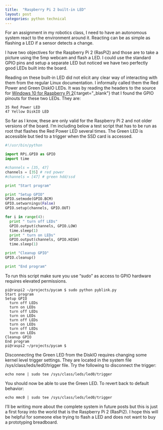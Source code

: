 ```yaml
---
title:  "Raspberry Pi 2 built-in LED"
layout: post
categories: python technical
---
```


For an assignment in my robotics class, I need to have an autonomous system react to the environment around it. Reacting can be as simple as flashing a LED if a sensor detects a change.

I have two objectives for the Raspberry Pi 2 (RasPi2) and those are to take a picture using the 5mp webcam and flash a LED. I could use the standard GPIO pins and setup a separate LED but noticed we have two perfectly good LEDs built into the board.

Reading on these built-in LED did not elicit any clear way of interacting with them from the regular Linux documentation. I informally called them the Red Power and Green DiskIO LEDs. It was by reading the headers to the source for [Windows 10 for Raspberry Pi 2](https://ms-iot.github.io/content/en-US/win10/samples/PinMappingsRPi2.htm){:target="_blank"} that I found the GPIO pinouts for these two LEDs. They are:

```text
35 Red Power LED
47 Yellow DiskIO LED
```

<!-- excerpt-end -->

So far as I know, these are only valid for the Raspberry Pi 2 and not older versions of the board. I’m including below a test script that has to be run as root that flashes the Red Power LED several times. The Green LED is accessible but tied to a trigger when the SSD card is accessed.

```python
#!/usr/bin/python

import RPi.GPIO as GPIO
import time

#channels = [35, 47]
channels = [35] # red power
#channels = [47] # green hdd/ssd

print "Start program"

print "Setup GPIO"
GPIO.setmode(GPIO.BCM)
GPIO.setwarnings(False)
GPIO.setup(channels, GPIO.OUT)

for i in range(4):
  print " turn off LEDs"
  GPIO.output(channels, GPIO.LOW)
  time.sleep(1)
  print " turn on LEDs"
  GPIO.output(channels, GPIO.HIGH)
  time.sleep(1)

print "Cleanup GPIO"
GPIO.cleanup()

print "End program"
```

To run this script make sure you use “sudo” as access to GPIO hardware requires elevated permissions.

```console
pi@raspi2 ~/projects/pycam $ sudo python pyblink.py
Start program
Setup GPIO
  turn off LEDs
  turn on LEDs
  turn off LEDs
  turn on LEDs
  turn off LEDs
  turn on LEDs
  turn off LEDs
  turn on LEDs
Cleanup GPIO
End program
pi@raspi2 ~/projects/pycam $
```

Disconnecting the Green LED from the DiskIO requires changing some kernel level trigger settings. They are located in the system file /sys/class/leds/led0/trigger file. Try the following to disconnect the trigger:

```console
echo none | sudo tee /sys/class/leds/led0/trigger
```

You should now be able to use the Green LED. To revert back to default behavior:

```console
echo mmc0 | sudo tee /sys/class/leds/led0/trigger
```

I’ll be writing more about the complete system in future posts but this is just a first foray into the world that is the Raspberry Pi 2 (RasPi2). I hope this will be helpful for someone else trying to flash a LED and does not want to buy a prototyping breadboard.
